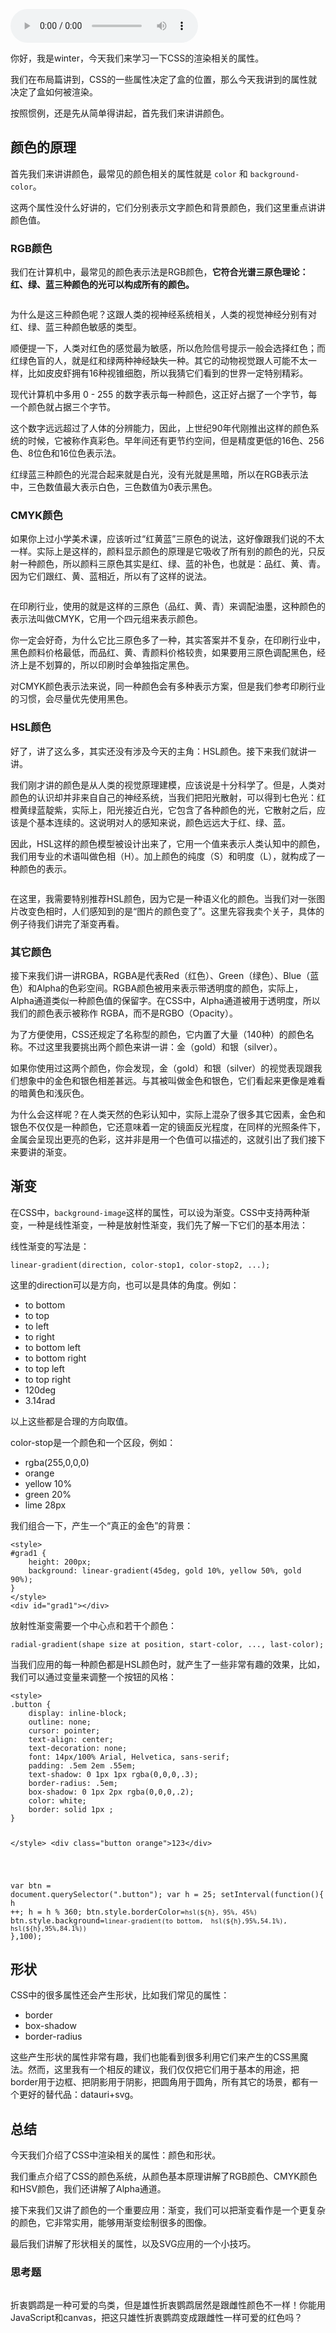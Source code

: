 <audio title="CSS渲染：CSS是如何绘制颜色的？" src="https://static001.geekbang.org/resource/audio/71/fe/711438b80226d3d7f57ed180285fa1fe.mp3" controls="controls"></audio> 
<p>你好，我是winter，今天我们来学习一下CSS的渲染相关的属性。</p><p>我们在布局篇讲到，CSS的一些属性决定了盒的位置，那么今天我讲到的属性就决定了盒如何被渲染。</p><p>按照惯例，还是先从简单得讲起，首先我们来讲讲颜色。</p><h2>颜色的原理</h2><p>首先我们来讲讲颜色，最常见的颜色相关的属性就是 <code>color</code> 和 <code>background-color</code>。</p><p>这两个属性没什么好讲的，它们分别表示文字颜色和背景颜色，我们这里重点讲讲颜色值。</p><h3>RGB颜色</h3><p>我们在计算机中，最常见的颜色表示法是RGB颜色，<strong>它符合光谱三原色理论：红、绿、蓝三种颜色的光可以构成所有的颜色。</strong></p><p><img src="https://static001.geekbang.org/resource/image/7f/a1/7f5bf39cbe44e36758683a674f9fcfa1.png?wh=1268*1268" alt=""></p><p>为什么是这三种颜色呢？这跟人类的视神经系统相关，人类的视觉神经分别有对红、绿、蓝三种颜色敏感的类型。</p><p>顺便提一下，人类对红色的感觉最为敏感，所以危险信号提示一般会选择红色；而红绿色盲的人，就是红和绿两种神经缺失一种。其它的动物视觉跟人可能不太一样，比如皮皮虾拥有16种视锥细胞，所以我猜它们看到的世界一定特别精彩。</p><p>现代计算机中多用 0 - 255 的数字表示每一种颜色，这正好占据了一个字节，每一个颜色就占据三个字节。</p><p>这个数字远远超过了人体的分辨能力，因此，上世纪90年代刚推出这样的颜色系统的时候，它被称作真彩色。早年间还有更节约空间，但是精度更低的16色、256色、8位色和16位色表示法。</p><!-- [[[read_end]]] --><p>红绿蓝三种颜色的光混合起来就是白光，没有光就是黑暗，所以在RGB表示法中，三色数值最大表示白色，三色数值为0表示黑色。</p><h3>CMYK颜色</h3><p>如果你上过小学美术课，应该听过“红黄蓝”三原色的说法，这好像跟我们说的不太一样。实际上是这样的，颜料显示颜色的原理是它吸收了所有别的颜色的光，只反射一种颜色，所以颜料三原色其实是红、绿、蓝的补色，也就是：品红、黄、青。因为它们跟红、黄、蓝相近，所以有了这样的说法。</p><p><img src="https://static001.geekbang.org/resource/image/15/1b/15fefe9f80ec8e1f7bd9ecd223feb61b.png?wh=1272*1272" alt=""></p><p>在印刷行业，使用的就是这样的三原色（品红、黄、青）来调配油墨，这种颜色的表示法叫做CMYK，它用一个四元组来表示颜色。</p><p>你一定会好奇，为什么它比三原色多了一种，其实答案并不复杂，在印刷行业中，黑色颜料价格最低，而品红、黄、青颜料价格较贵，如果要用三原色调配黑色，经济上是不划算的，所以印刷时会单独指定黑色。</p><p>对CMYK颜色表示法来说，同一种颜色会有多种表示方案，但是我们参考印刷行业的习惯，会尽量优先使用黑色。</p><h3>HSL颜色</h3><p>好了，讲了这么多，其实还没有涉及今天的主角：HSL颜色。接下来我们就讲一讲。</p><p>我们刚才讲的颜色是从人类的视觉原理建模，应该说是十分科学了。但是，人类对颜色的认识却并非来自自己的神经系统，当我们把阳光散射，可以得到七色光：红橙黄绿蓝靛紫，实际上，阳光接近白光，它包含了各种颜色的光，它散射之后，应该是个基本连续的。这说明对人的感知来说，颜色远远大于红、绿、蓝。</p><p>因此，HSL这样的颜色模型被设计出来了，它用一个值来表示人类认知中的颜色，我们用专业的术语叫做色相（H）。加上颜色的纯度（S）和明度（L），就构成了一种颜色的表示。</p><p><img src="https://static001.geekbang.org/resource/image/a3/ce/a3016a6ff178870d6dba23f807b0dfce.png?wh=500*395" alt=""></p><p>在这里，我需要特别推荐HSL颜色，因为它是一种语义化的颜色。当我们对一张图片改变色相时，人们感知到的是“图片的颜色变了”。这里先容我卖个关子，具体的例子待我们讲完了渐变再看。</p><h3>其它颜色</h3><p>接下来我们讲一讲RGBA，RGBA是代表Red（红色）、Green（绿色）、Blue（蓝色）和Alpha的色彩空间。RGBA颜色被用来表示带透明度的颜色，实际上，Alpha通道类似一种颜色值的保留字。在CSS中，Alpha通道被用于透明度，所以我们的颜色表示被称作 RGBA，而不是RGBO（Opacity）。</p><p>为了方便使用，CSS还规定了名称型的颜色，它内置了大量（140种）的颜色名称。不过这里我要挑出两个颜色来讲一讲：金（gold）和银（silver）。</p><p>如果你使用过这两个颜色，你会发现，金（gold）和银（silver）的视觉表现跟我们想象中的金色和银色相差甚远。与其被叫做金色和银色，它们看起来更像是难看的暗黄色和浅灰色。</p><p>为什么会这样呢？在人类天然的色彩认知中，实际上混杂了很多其它因素，金色和银色不仅仅是一种颜色，它还意味着一定的镜面反光程度，在同样的光照条件下，金属会呈现出更亮的色彩，这并非是用一个色值可以描述的，这就引出了我们接下来要讲的渐变。</p><h2>渐变</h2><p>在CSS中，<code>background-image</code>这样的属性，可以设为渐变。CSS中支持两种渐变，一种是线性渐变，一种是放射性渐变，我们先了解一下它们的基本用法：</p><p>线性渐变的写法是：</p><pre><code>linear-gradient(direction, color-stop1, color-stop2, ...);
</code></pre><p>这里的direction可以是方向，也可以是具体的角度。例如：</p><ul>
<li>to bottom</li>
<li>to top</li>
<li>to left</li>
<li>to right</li>
<li>to bottom left</li>
<li>to bottom right</li>
<li>to top left</li>
<li>to top right</li>
<li>120deg</li>
<li>3.14rad</li>
</ul><p>以上这些都是合理的方向取值。</p><p>color-stop是一个颜色和一个区段，例如：</p><ul>
<li>rgba(255,0,0,0)</li>
<li>orange</li>
<li>yellow 10%</li>
<li>green 20%</li>
<li>lime 28px</li>
</ul><p>我们组合一下，产生一个“真正的金色”的背景：</p><pre><code class="language-HTML">&lt;style&gt;
#grad1 {
    height: 200px;
    background: linear-gradient(45deg, gold 10%, yellow 50%, gold 90%); 
}
&lt;/style&gt;
&lt;div id="grad1"&gt;&lt;/div&gt;
</code></pre><p>放射性渐变需要一个中心点和若干个颜色：</p><pre><code>radial-gradient(shape size at position, start-color, ..., last-color);
</code></pre><p>当我们应用的每一种颜色都是HSL颜色时，就产生了一些非常有趣的效果，比如，我们可以通过变量来调整一个按钮的风格：</p><pre><code class="language-HTML">&lt;style&gt;
.button {
    display: inline-block;
    outline: none;
    cursor: pointer;
    text-align: center;
    text-decoration: none;
    font: 14px/100% Arial, Helvetica, sans-serif;
    padding: .5em 2em .55em;
    text-shadow: 0 1px 1px rgba(0,0,0,.3);
    border-radius: .5em;
    box-shadow: 0 1px 2px rgba(0,0,0,.2);
    color: white;
    border: solid 1px ;
}

&lt;/style&gt;
&lt;div class="button orange"&gt;123&lt;/div&gt;

</code></pre><pre><code class="language-JavaScript">var btn = document.querySelector(".button");
var h = 25;
setInterval(function(){
  h ++;
  h = h % 360;
  btn.style.borderColor=`hsl(${h}, 95%, 45%)`
  btn.style.background=`linear-gradient(to bottom,  hsl(${h},95%,54.1%),  hsl(${h},95%,84.1%))`
},100);
</code></pre><h2>形状</h2><p>CSS中的很多属性还会产生形状，比如我们常见的属性：</p><ul>
<li>border</li>
<li>box-shadow</li>
<li>border-radius</li>
</ul><p>这些产生形状的属性非常有趣，我们也能看到很多利用它们来产生的CSS黑魔法。然而，这里我有一个相反的建议，我们仅仅把它们用于基本的用途，把border用于边框、把阴影用于阴影，把圆角用于圆角，所有其它的场景，都有一个更好的替代品：datauri+svg。</p><h2>总结</h2><p>今天我们介绍了CSS中渲染相关的属性：颜色和形状。</p><p>我们重点介绍了CSS的颜色系统，从颜色基本原理讲解了RGB颜色、CMYK颜色和HSV颜色，我们还讲解了Alpha通道。</p><p>接下来我们又讲了颜色的一个重要应用：渐变，我们可以把渐变看作是一个更复杂的颜色，它非常实用，能够用渐变绘制很多的图像。</p><p>最后我们讲解了形状相关的属性，以及SVG应用的一个小技巧。</p><h3>思考题</h3><p><img src="https://static001.geekbang.org/resource/image/0f/ac/0f6f4cc6d564df9986e0108cb8a427ac.jpg?wh=1920*1440" alt=""></p><p>折衷鹦鹉是一种可爱的鸟类，但是雄性折衷鹦鹉居然是跟雌性颜色不一样！你能用JavaScript和canvas，把这只雄性折衷鹦鹉变成跟雌性一样可爱的红色吗？</p><p></p>